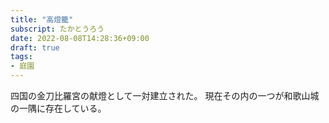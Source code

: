 ```yaml
---
title: "高燈籠"
subscript: たかとうろう
date: 2022-08-08T14:28:36+09:00
draft: true
tags:
- 庭園
---
```


四国の金刀比羅宮の献燈として一対建立された。
現在その内の一つが和歌山城の一隅に存在している。
